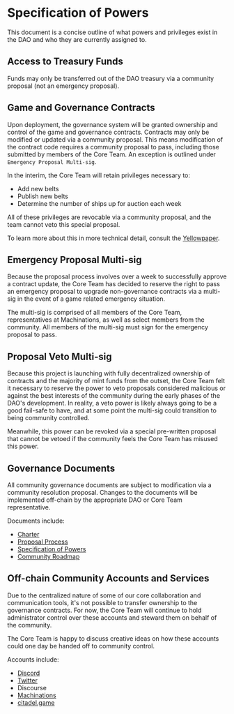 # Specification of Powers
This document is a concise outline of what powers and privileges exist in the DAO and who they are currently assigned to. 

## Access to Treasury Funds
Funds may only be transferred out of the DAO treasury via a community proposal (not an emergency proposal). 

## Game and Governance Contracts
Upon deployment, the governance system will be granted ownership and control of the game and governance contracts. Contracts may only be modified or updated via a community proposal. This means modification of the contract code requires a community proposal to pass, including those submitted by members of the Core Team. An exception is outlined under `Emergency Proposal Multi-sig`.

In the interim, the Core Team will retain privileges necessary to:
- Add new belts
- Publish new belts
- Determine the number of ships up for auction each week

All of these privileges are revocable via a community proposal, and the team cannot veto this special proposal. 

To learn more about this in more technical detail, consult the [Yellowpaper](https://articles.citadel.game/yellowpaper#handoff). 

## Emergency Proposal Multi-sig
Because the proposal process involves over a week to successfully approve a contract update, the Core Team has decided to reserve the right to pass an emergency proposal to upgrade non-governance contracts via a multi-sig in the event of a game related emergency situation. 

The multi-sig is comprised of all members of the Core Team, representatives at Machinations, as well as select members from the community. All members of the multi-sig must sign for the emergency proposal to pass. 

## Proposal Veto Multi-sig
Because this project is launching with fully decentralized ownership of contracts and the majority of mint funds from the outset, the Core Team felt it necessary to reserve the power to veto proposals considered malicious or against the best interests of the community during the early phases of the DAO's development. In reality, a veto power is likely always going to be a good fail-safe to have, and at some point the multi-sig could transition to being community controlled. 

Meanwhile, this power can be revoked via a special pre-written proposal that cannot be vetoed if the community feels the Core Team has misused this power. 

## Governance Documents
All community governance documents are subject to modification via a community resolution proposal. Changes to the documents will be implemented off-chain by the appropriate DAO or Core Team representative. 

Documents include: 
- [Charter](#) 
- [Proposal Process](#)
- [Specification of Powers](#)
- [Community Roadmap](#)

## Off-chain Community Accounts and Services
Due to the centralized nature of some of our core collaboration and communication tools, it's not possible to transfer ownership to the governance contracts. For now, the Core Team will continue to hold administrator control over these accounts and steward them on behalf of the community. 

The Core Team is happy to discuss creative ideas on how these accounts could one day be handed off to community control. 

Accounts include:
- [Discord]([discord.gg/thecitadel](https://t.co/Ylupe0ZCCf))
- [Twitter](https://twitter.com/TheCitadelGame)
- Discourse
- [Machinations](machinations.io)
- [citadel.game](citadel.game)



